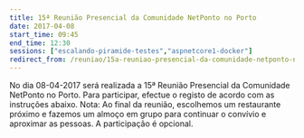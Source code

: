 ```yaml
---
title: 15ª Reunião Presencial da Comunidade NetPonto no Porto
date: 2017-04-08
start_time: 09:45
end_time: 12:30
sessions: ["escalando-piramide-testes","aspnetcore1-docker"]
redirect_from: /reuniao/15a-reuniao-presencial-da-comunidade-netponto-no-porto/
---
```

No dia 08-04-2017 será realizada a 15ª Reunião Presencial da Comunidade NetPonto no Porto. Para participar, efectue o registo de acordo com as instruções abaixo.
Nota: Ao final da reunião, escolhemos um restaurante próximo e fazemos um almoço em grupo para continuar o convívio e aproximar as pessoas. A participação é opcional.